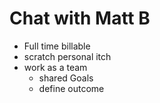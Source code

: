# Chat with Matt B

- Full time billable
- scratch personal itch
- work as a team
  - shared Goals
  - define outcome